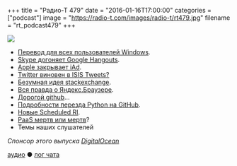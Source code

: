 +++
title = "Радио-Т 479"
date = "2016-01-16T17:00:00"
categories = ["podcast"]
image = "https://radio-t.com/images/radio-t/rt479.jpg"
filename = "rt_podcast479"
+++

![](https://radio-t.com/images/radio-t/rt479.jpg)

- [Перевод для всех пользователей Windows](http://time.com/4180457/skype-real-time-translator-windows/).
- [Skype догоняет Google Hangouts](http://www.businessinsider.com/microsoft-just-gave-skype-group-video-calls-2016-1).
- [Apple закрывает iAd](http://venturebeat.com/2016/01/15/apple-is-shutting-down-its-iad-app-network-on-june-30/).
- [Twitter виновен в ISIS Tweets?](http://blogs.wsj.com/law/2016/01/15/can-twitter-be-liable-for-isis-tweets/)
- [Безумная идея stackexchange](http://meta.stackexchange.com/questions/272956/a-new-code-license-the-mit-this-time-with-attribution-required?cb=1).
- [Вся правда о Яндекс.Браузере](http://gaskarov.com/yabrowser/).
- [Дорогой github](https://github.com/dear-github/dear-github)...
- [Подробности перезда Python на GitHub](http://www.snarky.ca/the-history-behind-the-decision-to-move-python-to-github).
- [Новые Scheduled RI](https://aws.amazon.com/blogs/aws/new-scheduled-reserved-instances/?sc_channel=em).
- [PaaS мертв или мертв](http://blog.fortrabbit.com/cloudscapes-rerevisited)?
- Темы наших слушателей

_Спонсор этого выпуска [DigitalOcean](https://www.digitalocean.com)_

[аудио](http://cdn.radio-t.com/rt_podcast479.mp3) ● [лог чата](http://chat.radio-t.com/logs/radio-t-479.html)
<audio src="http://cdn.radio-t.com/rt_podcast479.mp3" preload="none"></audio>